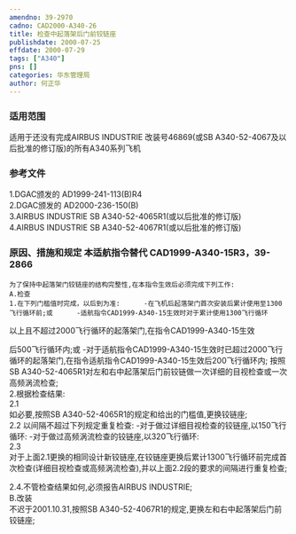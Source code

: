 ```yaml
---
amendno: 39-2970  
cadno: CAD2000-A340-26  
title: 检查中起落架后门前铰链座  
publishdate: 2000-07-25  
effdate: 2000-07-29  
tags: ["A340"]  
pns: []  
categories: 华东管理局  
author: 何正华  
---
```

  
### 适用范围  
适用于还没有完成AIRBUS INDUSTRIE 改装号46869(或SB A340-52-4067及以后批准的修订版)的所有A340系列飞机  
  
<!--more-->  
### 参考文件  
1.DGAC颁发的 AD1999-241-113(B)R4  
2.DGAC颁发的 AD2000-236-150(B)  
    3.AIRBUS INDUSTRIE SB A340-52-4065R1(或以后批准的修订版)  
    4.AIRBUS INDUSTRIE SB A340-52-4067R1(或以后批准的修订版)  
  
### 原因、措施和规定 本适航指令替代 CAD1999-A340-15R3，39-2866  
    为了保持中起落架门铰链座的结构完整性,在本指令生效后必须完成下列工作:  
    A.检查  
    1.在下列门槛值时完成，以后到为准:      -在飞机后起落架门首次安装后累计使用至1300飞行循环前;或      -适航指令CAD1999-A340-15生效时对于累计使用1300飞行循环  
以上且不超过2000飞行循环的起落架门,在指令CAD1999-A340-15生效  
  
后500飞行循环内;或      -对于适航指令CAD1999-A340-15生效时已超过2000飞行循环的起落架门,在指令适航指令CAD1999-A340-15生效后200飞行循环内;     按照SB A340-52-4065R1对左和右中起落架后门前铰链做一次详细的目视检查或一次高频涡流检查;  
    2.根据检查结果:  
2.1  
 如必要,按照SB A340-52-4065R1的规定和给出的门槛值,更换铰链座;  
2.2 以间隔不超过下列规定重复检查: -对于做过详细目视检查的铰链座,以150飞行循环: -对于做过高频涡流检查的铰链座,以320飞行循环:  
2.3  
 对于上面2.1更换的相同设计新铰链座,在铰链座更换后累计1300飞行循环前完成首次检查(详细目视检查或高频涡流检查),并以上面2.2段的要求的间隔进行重复检查;  
  
2.4.不管检查结果如何,必须报告AIRBUS INDUSTRIE;  
    B.改装  
    不迟于2001.10.31,按照SB A340-52-4067R1的规定,更换左和右中起落架后门前铰链座;  
